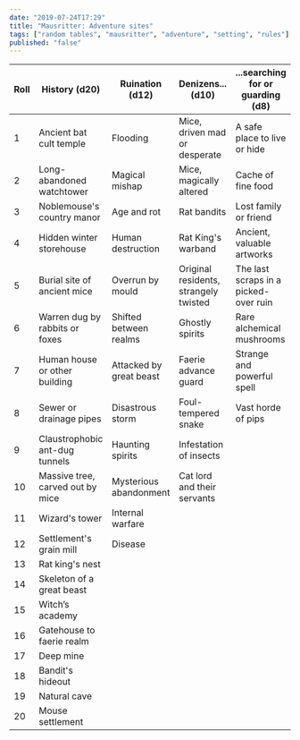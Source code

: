 ```yaml
---
date: "2019-07-24T17:29"
title: "Mausritter: Adventure sites"
tags: ["random tables", "mausritter", "adventure", "setting", "rules"]
published: "false"
---
```


<table-roller table="adventure-sites" buttons='[["Adventure site", {
    "History": "d20:History (d20)",
    "Ruination": "d12:Ruination (d12)",
    "Denizens": "d10:Denizens... (d10)",
    "Searching for or guarding": "d8:...searching for or guarding (d8)",
    "Secret": "d6:Secret (d6)"
}]]'></table-roller>

<div data-table-marker="adventure-sites"></div>

| Roll | History (d20)                    | Ruination (d12)         | Denizens... (d10)                     | ...searching for or guarding (d8)     | Secret (d6)                         |
|------|----------------------------------|-------------------------|---------------------------------------|---------------------------------------|-------------------------------------|
| 1    | Ancient bat cult temple          | Flooding                | Mice, driven mad or desperate         | A safe place to live or hide          | Monolith humming with arcane energy |
| 2    | Long-abandoned watchtower        | Magical mishap          | Mice, magically altered               | Cache of fine food                    | Preserved precursor beast           |
| 3    | Noblemouse's country manor       | Age and rot             | Rat bandits                           | Lost family or friend                 | Signs of human experimentation      |
| 4    | Hidden winter storehouse         | Human destruction       | Rat King's warband                    | Ancient, valuable artworks            | Forgotten grave of an ancient queen |
| 5    | Burial site of ancient mice      | Overrun by mould        | Original residents, strangely twisted | The last scraps in a picked-over ruin | Path into the veins of the earth    |
| 6    | Warren dug by rabbits or foxes   | Shifted between realms  | Ghostly spirits                       | Rare alchemical mushrooms             | Portal to faerie realm              |
| 7    | Human house or other building    | Attacked by great beast | Faerie advance guard                  | Strange and powerful spell            |                                     |
| 8    | Sewer or drainage pipes          | Disastrous storm        | Foul-tempered snake                   | Vast horde of pips                    |                                     |
| 9    | Claustrophobic ant-dug tunnels   | Haunting spirits        | Infestation of insects                |                                       |                                     |
| 10   | Massive tree, carved out by mice | Mysterious abandonment  | Cat lord and their servants           |                                       |                                     |
| 11   | Wizard's tower                   | Internal warfare        |                                       |                                       |                                     |
| 12   | Settlement's grain mill          | Disease                 |                                       |                                       |                                     |
| 13   | Rat king's nest                  |                         |                                       |                                       |                                     |
| 14   | Skeleton of a great beast        |                         |                                       |                                       |                                     |
| 15   | Witch’s academy                  |                         |                                       |                                       |                                     |
| 16   | Gatehouse to faerie realm        |                         |                                       |                                       |                                     |
| 17   | Deep mine                        |                         |                                       |                                       |                                     |
| 18   | Bandit's hideout                 |                         |                                       |                                       |                                     |
| 19   | Natural cave                     |                         |                                       |                                       |                                     |
| 20   | Mouse settlement                 |                         |                                       |                                       |                                     |
